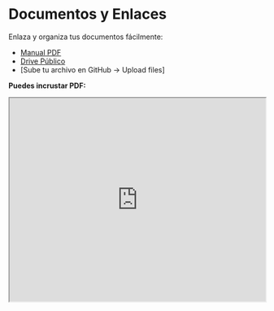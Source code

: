# Documentos y Enlaces

Enlaza y organiza tus documentos fácilmente:

- [Manual PDF](https://www.w3.org/WAI/ER/tests/xhtml/testfiles/resources/pdf/dummy.pdf)
- [Drive Público](https://drive.google.com)
- [Sube tu archivo en GitHub → Upload files]

**Puedes incrustar PDF:**

<iframe src="https://www.w3.org/WAI/ER/tests/xhtml/testfiles/resources/pdf/dummy.pdf" width="100%" height="400"></iframe>